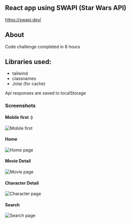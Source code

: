 
## React app using SWAPI (Star Wars API)
https://swapi.dev/

## About
Code challenge completed in 8 hours

## Libraries used: 
- tailwind
- classnames
- Jotai (for cache)

Api responses are saved to localStorage

### Screenshots
#### Mobile first :)
![Mobile first](https://user-images.githubusercontent.com/26783789/181748912-33ed4cb5-79e6-4268-b262-bb6d39737759.jpg)

#### Home
![Home page](https://user-images.githubusercontent.com/26783789/181747562-133ae7f8-e783-463a-9599-7326a5687500.jpg)

#### Movie Detail
![Movie page](https://user-images.githubusercontent.com/26783789/181747626-78384236-daf2-4896-ab00-1a4ecbd128fe.jpg)

#### Character Detail
![Character page](https://user-images.githubusercontent.com/26783789/181747898-98f77593-f91b-4d4d-b956-9794e8e2a08a.jpg)

#### Search
![Search page](https://user-images.githubusercontent.com/26783789/181748193-dbd0cf81-b934-45f7-b83d-29611370b6ba.jpg)
